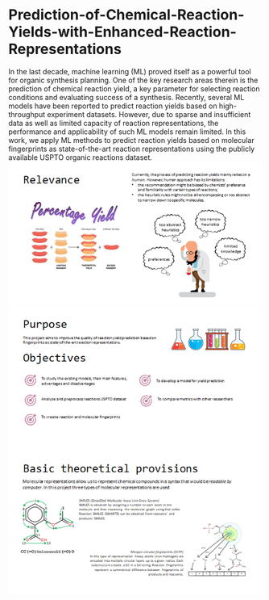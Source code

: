 # Prediction-of-Chemical-Reaction-Yields-with-Enhanced-Reaction-Representations
In the last decade, machine learning (ML) proved itself as a powerful tool for organic synthesis planning. One of the key research areas therein is the prediction of chemical reaction yield, a key parameter for selecting reaction conditions and evaluating success of a synthesis. Recently, several ML models have been reported to predict reaction yields based on high-throughput experiment datasets. However, due to sparse and insufficient data as well as limited capacity of reaction representations, the performance and applicability of such ML models remain limited. In this work, we apply ML methods to predict reaction yields based on molecular fingerprints as state-of-the-art reaction representations using the publicly available USPTO organic reactions dataset.
![Photo1](https://github.com/AnastasiaVepreva/Prediction-of-Chemical-Reaction-Yields-with-Enhanced-Reaction-Representations/blob/main/photo1.png)
![Photo2](https://github.com/AnastasiaVepreva/Prediction-of-Chemical-Reaction-Yields-with-Enhanced-Reaction-Representations/blob/main/photo2.png)
![Photo3](https://github.com/AnastasiaVepreva/Prediction-of-Chemical-Reaction-Yields-with-Enhanced-Reaction-Representations/blob/main/photo3.png)
